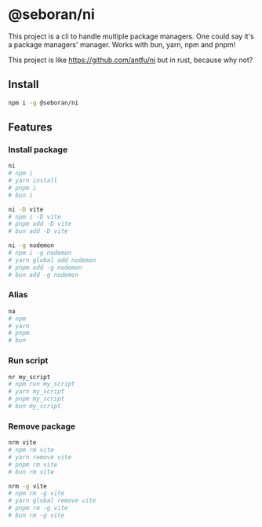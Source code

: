 # @seboran/ni

This project is a cli to handle multiple package managers. One could say it's a package managers' manager. Works with bun, yarn, npm and pnpm!

This project is like <https://github.com/antfu/ni> but in rust, because why not?

## Install

```sh
npm i -g @seboran/ni
```

## Features

### Install package

```sh
ni
# npm i
# yarn install
# pnpm i
# bun i
```

```sh
ni -D vite
# npm i -D vite
# pnpm add -D vite
# bun add -D vite
```

```sh
ni -g nodemon
# npm i -g nodemon
# yarn global add nodemon
# pnpm add -g nodemon
# bun add -g nodemon
```

### Alias

```sh
na
# npm
# yarn
# pnpm
# bun
```

### Run script

```sh
nr my_script
# npm run my_script
# yarn my_script
# pnpm my_script
# bun my_script
```

### Remove package

```sh
nrm vite
# npm rm vite
# yarn remove vite
# pnpm rm vite
# bun rm vite
```

```sh
nrm -g vite
# npm rm -g vite
# yarn global remove vite
# pnpm rm -g vite
# bun rm -g vite
```
